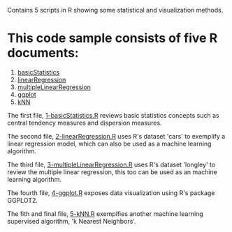Contains 5 scripts in R showing some statistical and visualization methods.

# This code sample consists of five R documents:

1. [basicStatistics](https://github.com/andrescerv/coding_sample/blob/master/1-basicStatistics.R)
2. [linearRegression](https://github.com/andrescerv/coding_sample/blob/master/2-linearRegression.R)
3. [multipleLinearRegression](https://github.com/andrescerv/coding_sample/blob/master/3-multipleLinearRegression.R)
4. [ggplot](https://github.com/andrescerv/coding_sample/blob/master/4-ggplot.R) 
5. [kNN](https://github.com/andrescerv/coding_sample/blob/master/5-kNN.R)

The first file, [1-basicStatistics.R](https://github.com/andrescerv/coding_sample/blob/master/1-basicStatistics.R) reviews basic statistics concepts such as central tendency measures and dispersion measures. 

The second file, [2-linearRegression.R](https://github.com/andrescerv/coding_sample/blob/master/2-linearRegression.R) uses R's dataset 'cars' to exemplify a linear regression model, which can also be used as a machine learning algorithm.

The third file, [3-multipleLinearRegression.R](https://github.com/andrescerv/coding_sample/blob/master/3-multipleLinearRegression.R) uses R's dataset 'longley' to review the multiple linear regression, this too can be used as an machine learning algorithm.

The fourth file, [4-ggplot.R](https://github.com/andrescerv/coding_sample/blob/master/4-ggplot.R) exposes data visualization using R's package GGPLOT2.

The fith and final file, [5-kNN.R](https://github.com/andrescerv/coding_sample/blob/master/5-kNN.R) exemplfies another machine learning supervised algorithm, 'k Nearest Neighbors'.
